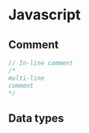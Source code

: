 # Javascript
## Comment
``` Javascript
// In-line comment
/*
multi-line
comment
*/
```

## Data types
```

```